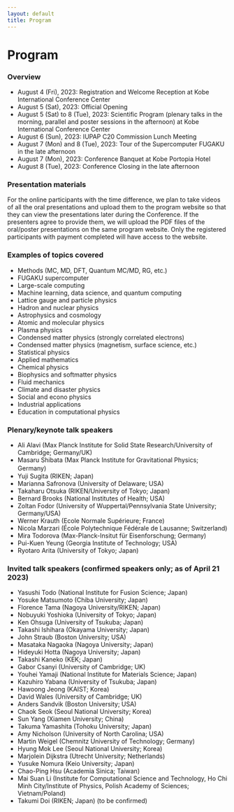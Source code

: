 ```yaml
---
layout: default
title: Program
---
```


# Program

### Overview

* August 4 (Fri), 2023: Registration and Welcome Reception at Kobe International Conference Center
* August 5 (Sat), 2023: Official Opening
* August 5 (Sat) to 8 (Tue), 2023: Scientific Program (plenary talks in the morning, parallel and poster sessions in the afternoon) at Kobe International Conference Center
* August 6 (Sun), 2023: IUPAP C20 Commission Lunch Meeting
* August 7 (Mon) and 8 (Tue), 2023: Tour of the Supercomputer FUGAKU in the late afternoon
* August 7 (Mon), 2023: Conference Banquet at Kobe Portopia Hotel
* August 8 (Tue), 2023: Conference Closing in the late afternoon

### Presentation materials

For the online participants with the time difference, we plan to take videos of all the oral presentations and upload them to the program website so that they can view the presentations later during the Conference. If the presenters agree to provide them, we will upload the PDF files of the oral/poster presentations on the same program website. Only the registered participants with payment completed will have access to the website.

### Examples of topics covered

* Methods (MC, MD, DFT, Quantum MC/MD, RG, etc.)
* FUGAKU supercomputer
* Large-scale computing
* Machine learning, data science, and quantum computing
* Lattice gauge and particle physics
* Hadron and nuclear physics
* Astrophysics and cosmology
* Atomic and molecular physics
* Plasma physics
* Condensed matter physics (strongly correlated electrons)
* Condensed matter physics (magnetism, surface science, etc.)
* Statistical physics
* Applied mathematics
* Chemical physics
* Biophysics and softmatter physics
* Fluid mechanics
* Climate and disaster physics
* Social and econo physics
* Industrial applications
* Education in computational physics

### Plenary/keynote talk speakers

* Ali Alavi (Max Planck Institute for Solid State Research/University of Cambridge; Germany/UK)
* Masaru Shibata (Max Planck Institute for Gravitational Physics; Germany) 　　　
* Yuji Sugita (RIKEN; Japan)
* Marianna Safronova (University of Delaware; USA)
* Takaharu Otsuka (RIKEN/University of Tokyo; Japan)
* Bernard Brooks (National Institutes of Health; USA)
* Zoltan Fodor (University of Wuppertal/Pennsylvania State University; Germany/USA)
* Werner Krauth (Ecole Normale Supérieure; France)
* Nicola Marzari (École Polytechnique Fédérale de Lausanne; Switzerland)
* Mira Todorova (Max-Planck-Insitut für Eisenforschung; Germany)
* Pui-Kuen Yeung (Georgia Institute of Technology; USA)
* Ryotaro Arita (University of Tokyo; Japan)

### Invited talk speakers (confirmed speakers only; as of April 21 2023)

* Yasushi Todo (National Institute for Fusion Science; Japan)
* Yosuke Matsumoto (Chiba University; Japan)
* Florence Tama (Nagoya University/RIKEN; Japan)
* Nobuyuki Yoshioka (University of Tokyo; Japan)
* Ken Ohsuga (University of Tsukuba; Japan)
* Takashi Ishihara (Okayama University; Japan)
* John Straub (Boston University; USA)
* Masataka Nagaoka (Nagoya University; Japan)
* Hideyuki Hotta (Nagoya University; Japan)
* Takashi Kaneko (KEK; Japan)
* Gabor Csanyi (University of Cambridge; UK)
* Youhei Yamaji (National Institute for Materials Science; Japan)
* Kazuhiro Yabana (University of Tsukuba; Japan)
* Hawoong Jeong (KAIST; Korea)
* David Wales (University of Cambridge; UK)
* Anders Sandvik (Boston University; USA)
* Chaok Seok (Seoul National University; Korea)
* Sun Yang (Xiamen University; China)
* Takuma Yamashita (Tohoku University; Japan)
* Amy Nicholson (University of North Carolina; USA)
* Martin Weigel (Chemnitz University of Technology; Germany)
* Hyung Mok Lee (Seoul National University; Korea)
* Marjolein Dijkstra (Utrecht University; Netherlands)
* Yusuke Nomura (Keio University; Japan)
* Chao-Ping Hsu (Academia Sinica; Taiwan)
* Mai Suan Li (Institute for Computational Science and Technology, Ho Chi Minh City/Institute of Physics, Polish Academy of Sciences; Vietnam/Poland)
* Takumi Doi (RIKEN; Japan) (to be confirmed)
